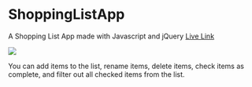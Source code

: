 # ShoppingListApp
A Shopping List App made with Javascript and jQuery
<a href="https://elijahsimpsonn.github.io/shoppingListApp/">Live Link</a>

<img src="https://ibb.co/8KN8XP9"/>

You can add items to the list, rename items, delete items, check items as complete, and filter out all checked items from the list. 


